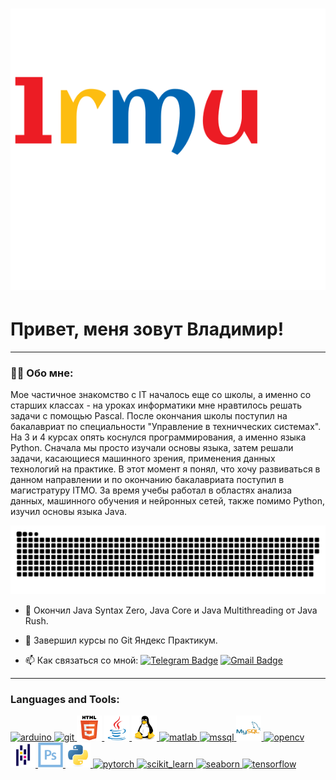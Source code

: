 <h1 align="center">
  <img src="assets/name.svg" alt="1rmu" />
</h1>

# Привет, меня зовут Владимир!

---

### :man_technologist: Обо мне:

Мое частичное знакомство с IT началось еще со школы, а именно со старших классах - на уроках информатики мне нравтилось решать задачи с помощью Pascal. После окончания школы поступил на бакалавриат по специальности "Управление в техничческих системах". На 3 и 4 курсах опять коснулся программирования, а именно языка Python. Сначала мы просто изучали основы языка, затем решали задачи, касающиеся машинного зрения, применения данных технологий на практике. В этот момент я понял, что хочу развиваться в данном направлении и по окончанию бакалавриата поступил в магистратуру ITMO. За время учебы работал в областях анализа данных, машинного обучения и нейронных сетей, также помимо Python, изучил основы языка Java.

<p align="center">
 <img width="600" src="assets/github-snake.svg" alt="snake"/>
</p>

- :telescope: Окончил Java Syntax Zero, Java Core и Java Multithreading от Java Rush.

- :seedling: Завершил курсы по Git Яндекс Практикум.

- :mailbox: Как связаться со мной: [![Telegram Badge](https://img.shields.io/badge/-lrmu_1rmu-blue?style=flat&logo=Telegram&logoColor=white)](https://t.me/lrmu_1rmu) [![Gmail Badge](https://img.shields.io/badge/-Gmail-red?style=flat&logo=Gmail&logoColor=white)](mailto:rogulin.itmo@gmail.com)

---

<h3 align="left">Languages and Tools:</h3>
<p align="left"> <a href="https://www.arduino.cc/" target="_blank" rel="noreferrer"> <img src="https://cdn.worldvectorlogo.com/logos/arduino-1.svg" alt="arduino" width="40" height="40"/> </a> <a href="https://git-scm.com/" target="_blank" rel="noreferrer"> <img src="https://www.vectorlogo.zone/logos/git-scm/git-scm-icon.svg" alt="git" width="40" height="40"/> </a> <a href="https://www.w3.org/html/" target="_blank" rel="noreferrer"> <img src="https://raw.githubusercontent.com/devicons/devicon/master/icons/html5/html5-original-wordmark.svg" alt="html5" width="40" height="40"/> </a> <a href="https://www.java.com" target="_blank" rel="noreferrer"> <img src="https://raw.githubusercontent.com/devicons/devicon/master/icons/java/java-original.svg" alt="java" width="40" height="40"/> </a> <a href="https://www.linux.org/" target="_blank" rel="noreferrer"> <img src="https://raw.githubusercontent.com/devicons/devicon/master/icons/linux/linux-original.svg" alt="linux" width="40" height="40"/> </a> <a href="https://www.mathworks.com/" target="_blank" rel="noreferrer"> <img src="https://upload.wikimedia.org/wikipedia/commons/2/21/Matlab_Logo.png" alt="matlab" width="40" height="40"/> </a> <a href="https://www.microsoft.com/en-us/sql-server" target="_blank" rel="noreferrer"> <img src="https://www.svgrepo.com/show/303229/microsoft-sql-server-logo.svg" alt="mssql" width="40" height="40"/> </a> <a href="https://www.mysql.com/" target="_blank" rel="noreferrer"> <img src="https://raw.githubusercontent.com/devicons/devicon/master/icons/mysql/mysql-original-wordmark.svg" alt="mysql" width="40" height="40"/> </a> <a href="https://opencv.org/" target="_blank" rel="noreferrer"> <img src="https://www.vectorlogo.zone/logos/opencv/opencv-icon.svg" alt="opencv" width="40" height="40"/> </a> <a href="https://pandas.pydata.org/" target="_blank" rel="noreferrer"> <img src="https://raw.githubusercontent.com/devicons/devicon/2ae2a900d2f041da66e950e4d48052658d850630/icons/pandas/pandas-original.svg" alt="pandas" width="40" height="40"/> </a> <a href="https://www.photoshop.com/en" target="_blank" rel="noreferrer"> <img src="https://raw.githubusercontent.com/devicons/devicon/master/icons/photoshop/photoshop-line.svg" alt="photoshop" width="40" height="40"/> </a> <a href="https://www.python.org" target="_blank" rel="noreferrer"> <img src="https://raw.githubusercontent.com/devicons/devicon/master/icons/python/python-original.svg" alt="python" width="40" height="40"/> </a> <a href="https://pytorch.org/" target="_blank" rel="noreferrer"> <img src="https://www.vectorlogo.zone/logos/pytorch/pytorch-icon.svg" alt="pytorch" width="40" height="40"/> </a> <a href="https://scikit-learn.org/" target="_blank" rel="noreferrer"> <img src="https://upload.wikimedia.org/wikipedia/commons/0/05/Scikit_learn_logo_small.svg" alt="scikit_learn" width="40" height="40"/> </a> <a href="https://seaborn.pydata.org/" target="_blank" rel="noreferrer"> <img src="https://seaborn.pydata.org/_images/logo-mark-lightbg.svg" alt="seaborn" width="40" height="40"/> </a> <a href="https://www.tensorflow.org" target="_blank" rel="noreferrer"> <img src="https://www.vectorlogo.zone/logos/tensorflow/tensorflow-icon.svg" alt="tensorflow" width="40" height="40"/> </a> </p>

